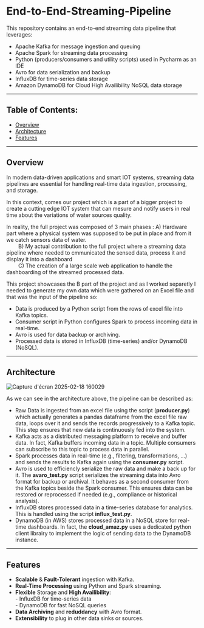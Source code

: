 # End-to-End-Streaming-Pipeline

This repository contains an end-to-end streaming data pipeline that leverages:

- Apache Kafka for message ingestion and queuing  
- Apache Spark for streaming data processing  
- Python (producers/consumers and utility scripts) used in Pycharm as an IDE  
- Avro for data serialization and backup  
- InfluxDB for time-series data storage  
- Amazon DynamoDB for Cloud High Availibility NoSQL data storage  

---

## Table of Contents:

- [Overview](#overview)  
- [Architecture](#architecture)  
- [Features](#features)  
---

## Overview

In modern data-driven applications and smart IOT systems, streaming data pipelines are essential for handling real-time data ingestion, processing, and storage.

In this context, comes our project which is a part of a bigger project to create a cutting edge IOT system that can mesure and notify users in real time about the variations of water sources quality.

In reality, the full project was composed of 3 main phases : A) Hardware part where a physical system was supposed to be put in place and from it we catch sensors data of water.  
&nbsp;&nbsp;&nbsp;&nbsp;&nbsp;&nbsp;&nbsp;&nbsp;B) My actual contribution to the full project where a streaming data pipeline where needed to cmmunicated the sensed data, process it and display it into a dashboard  
&nbsp;&nbsp;&nbsp;&nbsp;&nbsp;&nbsp;&nbsp;&nbsp;C) The creation of a large scale web application to handle the dashboarding of the streamed processed data.

This project showcases the B part of the project and as I worked separetly I needed to generate my own data which were gathered on an Excel file and that was the input of the pipeline so:

- Data is produced by a Python script from the rows of excel file into Kafka topics.  
- Consumer script in Python configures Spark to process incoming data in real-time.  
- Avro is used for data backup or archiving.  
- Processed data is stored in InfluxDB (time-series) and/or DynamoDB (NoSQL).

---

## Architecture

![Capture d'écran 2025-02-18 160029](https://github.com/user-attachments/assets/2f6c84f9-4f45-416f-b2fe-6039662e2a31)

As we can see in the architecture above, the pipeline can be described as:

- Raw Data is ingested from an excel file using the script (**producer.py**) which actually generates a pandas dataframe from the excel file raw data, loops over it and sends the records progressively to a Kafka topic. This step ensures that new data is continuously fed into the system.
- Kafka acts as a distributed messaging platform to receive and buffer data. In fact, Kafka buffers incoming data in a topic. Multiple consumers can subscribe to this topic to process data in parallel.
- Spark processes data in real-time (e.g., filtering, transformations, ...) and sends the results to Kafka again using the **consumer.py** script.
- Avro is used to efficiencly serialize the raw data and make a back up for it. The **avaro_test.py** script serializes the streaming data into Avro format for backup or archival. It behaves as a second consumer from the Kafka topics beside the Spark consumer. This ensures data can be restored or reprocessed if needed (e.g., compliance or historical analysis).
- InfluxDB stores processed data in a time-series database for analytics. This is handled using the script **influx_test.py**.
- DynamoDB (in AWS) stores processed data in a NoSQL store for real-time dashboards. In fact, the **cloud_amaz.py** uses a dedicated python client librairy to implement the logic of sending data to the DynamoDB instance.

---

## Features

- **Scalable** & **Fault-Tolerant** ingestion with Kafka.  
- **Real-Time Processing** using Python and Spark streaming.  
- **Flexible** Storage and **High Availibility**:  
      - InfluxDB for time-series data  
      - DynamoDB for fast NoSQL queries  
- **Data Archiving** and **reduddancy** with Avro format.  
- **Extensibility** to plug in other data sinks or sources.
